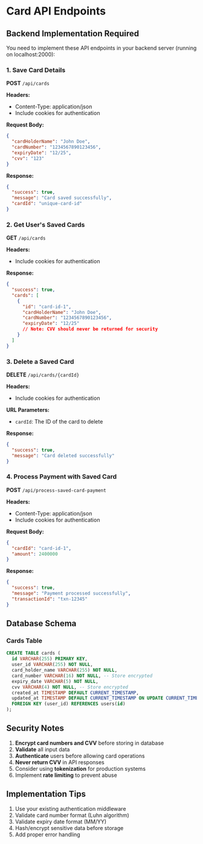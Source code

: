 # Card API Endpoints

## Backend Implementation Required

You need to implement these API endpoints in your backend server (running on localhost:2000):

### 1. Save Card Details
**POST** `/api/cards`

**Headers:**
- Content-Type: application/json
- Include cookies for authentication

**Request Body:**
```json
{
  "cardHolderName": "John Doe",
  "cardNumber": "1234567890123456", 
  "expiryDate": "12/25",
  "cvv": "123"
}
```

**Response:**
```json
{
  "success": true,
  "message": "Card saved successfully",
  "cardId": "unique-card-id"
}
```

### 2. Get User's Saved Cards
**GET** `/api/cards`

**Headers:**
- Include cookies for authentication

**Response:**
```json
{
  "success": true,
  "cards": [
    {
      "id": "card-id-1",
      "cardHolderName": "John Doe",
      "cardNumber": "1234567890123456",
      "expiryDate": "12/25"
      // Note: CVV should never be returned for security
    }
  ]
}
```

### 3. Delete a Saved Card
**DELETE** `/api/cards/{cardId}`

**Headers:**
- Include cookies for authentication

**URL Parameters:**
- `cardId`: The ID of the card to delete

**Response:**
```json
{
  "success": true,
  "message": "Card deleted successfully"
}
```

### 4. Process Payment with Saved Card
**POST** `/api/process-saved-card-payment`

**Headers:**
- Content-Type: application/json
- Include cookies for authentication

**Request Body:**
```json
{
  "cardId": "card-id-1",
  "amount": 2400000
}
```

**Response:**
```json
{
  "success": true,
  "message": "Payment processed successfully",
  "transactionId": "txn-12345"
}
```

## Database Schema

### Cards Table
```sql
CREATE TABLE cards (
  id VARCHAR(255) PRIMARY KEY,
  user_id VARCHAR(255) NOT NULL,
  card_holder_name VARCHAR(255) NOT NULL,
  card_number VARCHAR(16) NOT NULL, -- Store encrypted
  expiry_date VARCHAR(5) NOT NULL,
  cvv VARCHAR(4) NOT NULL, -- Store encrypted
  created_at TIMESTAMP DEFAULT CURRENT_TIMESTAMP,
  updated_at TIMESTAMP DEFAULT CURRENT_TIMESTAMP ON UPDATE CURRENT_TIMESTAMP,
  FOREIGN KEY (user_id) REFERENCES users(id)
);
```

## Security Notes
1. **Encrypt card numbers and CVV** before storing in database
2. **Validate** all input data
3. **Authenticate** users before allowing card operations
4. **Never return CVV** in API responses
5. Consider using **tokenization** for production systems
6. Implement **rate limiting** to prevent abuse

## Implementation Tips
1. Use your existing authentication middleware
2. Validate card number format (Luhn algorithm)
3. Validate expiry date format (MM/YY)
4. Hash/encrypt sensitive data before storage
5. Add proper error handling
